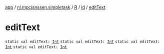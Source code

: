 [app](../../../index.md) / [nl.mpcjanssen.simpletask](../../index.md) / [R](../index.md) / [id](index.md) / [editText](.)

# editText

`static val editText: `[`Int`](https://kotlinlang.org/api/latest/jvm/stdlib/kotlin/-int/index.html)
`static val editText: `[`Int`](https://kotlinlang.org/api/latest/jvm/stdlib/kotlin/-int/index.html)
`static val editText: `[`Int`](https://kotlinlang.org/api/latest/jvm/stdlib/kotlin/-int/index.html)
`static val editText: `[`Int`](https://kotlinlang.org/api/latest/jvm/stdlib/kotlin/-int/index.html)